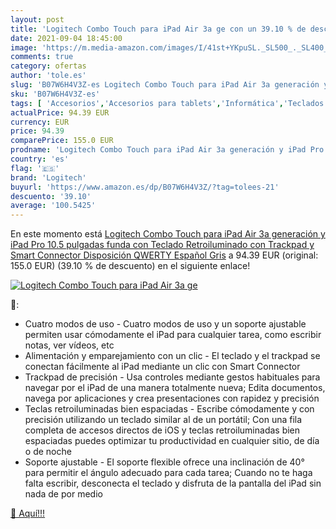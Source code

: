 ```yaml
---
layout: post
title: 'Logitech Combo Touch para iPad Air 3a ge con un 39.10 % de descuento'
date: 2021-09-04 18:45:00
image: 'https://m.media-amazon.com/images/I/41st+YKpuSL._SL500_._SL400_.jpg'
comments: true
category: ofertas
author: 'tole.es'
slug: 'B07W6H4V3Z-es Logitech Combo Touch para iPad Air 3a generación y iPad...'
sku: 'B07W6H4V3Z-es'
tags: [ 'Accesorios','Accesorios para tablets','Informática','Teclados para tablets','ipad','logitech', ]
actualPrice: 94.39 EUR
currency: EUR
price: 94.39
comparePrice: 155.0 EUR
prodname: 'Logitech Combo Touch para iPad Air 3a generación y iPad Pro 10.5 pulgadas  funda con Teclado Retroiluminado  con Trackpad y Smart Connector  Disposición QWERTY Español  Gris'
country: 'es'
flag: '🇪🇸'
brand: 'Logitech'
buyurl: 'https://www.amazon.es/dp/B07W6H4V3Z/?tag=tolees-21'
descuento: '39.10'
average: '100.5425'
---
```


En este momento está [Logitech Combo Touch para iPad Air 3a generación y iPad Pro 10.5 pulgadas  funda con Teclado Retroiluminado  con Trackpad y Smart Connector  Disposición QWERTY Español  Gris](https://www.amazon.es/dp/B07W6H4V3Z/?tag=tolees-21) a 94.39 EUR (original: 155.0 EUR) (39.10 %  de descuento) en el siguiente enlace!

[![Logitech Combo Touch para iPad Air 3a ge](https://m.media-amazon.com/images/I/41st+YKpuSL._SL500_._SL400_.jpg)](https://www.amazon.es/dp/B07W6H4V3Z/?tag=tolees-21)

🔎:

- Cuatro modos de uso - Cuatro modos de uso y un soporte ajustable permiten usar cómodamente el iPad para cualquier tarea, como escribir notas, ver vídeos, etc
- Alimentación y emparejamiento con un clic - El teclado y el trackpad se conectan fácilmente al iPad mediante un clic con Smart Connector
- Trackpad de precisión - Usa controles mediante gestos habituales para navegar por el iPad de una manera totalmente nueva; Edita documentos, navega por aplicaciones y crea presentaciones con rapidez y precisión
- Teclas retroiluminadas bien espaciadas - Escribe cómodamente y con precisión utilizando un teclado similar al de un portátil; Con una fila completa de accesos directos de iOS y teclas retroiluminadas bien espaciadas puedes optimizar tu productividad en cualquier sitio, de día o de noche
- Soporte ajustable - El soporte flexible ofrece una inclinación de 40° para permitir el ángulo adecuado para cada tarea; Cuando no te haga falta escribir, desconecta el teclado y disfruta de la pantalla del iPad sin nada de por medio

[🛒 Aquí!!!](https://www.amazon.es/dp/B07W6H4V3Z/?tag=tolees-21)
